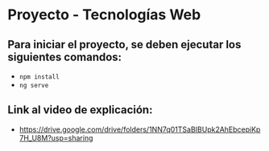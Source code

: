 # Proyecto - Tecnologías Web

## Para iniciar el proyecto, se deben ejecutar los siguientes comandos:

- `npm install`
- `ng serve`

## Link al video de explicación:

- https://drive.google.com/drive/folders/1NN7q01TSaBIBUpk2AhEbcepiKp7H_U8M?usp=sharing